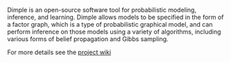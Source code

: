 Dimple is an open-source software tool for probabilistic modeling, inference, 
and learning.  Dimple allows models to be specified in the form of a factor
graph, which is a type of probabilistic 
graphical model, and can perform inference on those models using a variety of 
algorithms, including various forms of belief propagation and Gibbs sampling.

For more details see the [project wiki](https://github.com/AnalogDevicesLyricLabs/dimple/wiki)
